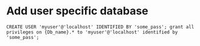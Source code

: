# Add user specific database

 `CREATE USER 'myuser'@'localhost' IDENTIFIED BY 'some_pass';
 grant all privileges on {Db_name}.* to 'myuser'@'localhost' identified by 'some_pass';`
